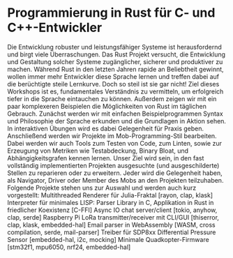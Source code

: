 # Programmierung in Rust für C- und C++-Entwickler

Die Entwicklung robuster und leistungsfähiger Systeme ist herausfordernd und birgt viele Überraschungen. Das Rust Projekt versucht, die Entwicklung und Gestaltung solcher Systeme zugänglicher, sicherer und produktiver zu machen. Während Rust in den letzten Jahren rapide an Beliebtheit gewinnt, wollen immer mehr Entwickler diese Sprache lernen und treffen dabei auf die berüchtigte steile Lernkurve. Doch so steil ist sie gar nicht! Ziel dieses Workshops ist es, fundamentales Verständnis zu vermitteln, um erfolgreich tiefer in die Sprache eintauchen zu können. Außerdem zeigen wir mit ein paar komplexeren Beispielen die Möglichkeiten von Rust im täglichen Gebrauch.
Zunächst werden wir mit einfachen Beispielprogrammen Syntax und Philosophie der Sprache erkunden und die Grundlagen in Aktion sehen. In interaktiven Übungen wird es dabei Gelegenheit für Praxis geben.
Anschließend werden wir Projekte im Mob-Programming-Stil bearbeiten. Dabei werden wir auch Tools zum Testen von Code, zum Linten, sowie zur Erzeugung von Metriken wie Testabdeckung, Binary Bloat, und Abhängigkeitsgrafen kennen lernen. Unser Ziel wird sein, in den fast vollständig implementierten Projekten ausgesuchte (und ausgeschilderte) Stellen zu reparieren oder zu erweitern. Jeder wird die Gelegenheit haben, als Navigator, Driver oder Member des Mobs an den Projekten teilzuhaben.
Folgende Projekte stehen uns zur Auswahl und werden auch kurz vorgestellt:
Multithreaded Renderer für Julia-Fraktal [rayon, clap, klask]
Interpreter für minimales LISP: Parser Library in C, Applikation in Rust in friedlicher Koexistenz [C-FFI]
Async IO chat server/client [tokio, anyhow, clap, serde]
Raspberry Pi LoRa transmitter/receiver mit CLI/GUI [thiserror, clap, klask, embedded-hal]
Email parser in WebAssembly [WASM, cross compilation, serde, mail-parser]
Treiber für SDP8xx Differential Pressure Sensor [embedded-hal, i2c, mocking]
Minimale Quadkopter-Firmware [stm32f1, mpu6050, nrf24, embedded-hal]
